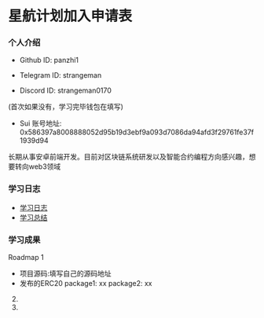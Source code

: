 # 星航计划加入申请表

### 个人介绍

* Github ID: panzhi1

* Telegram ID: strangeman

* Discord ID: strangeman0170

(首次如果没有，学习完毕钱包在填写)
* Sui 账号地址: 0x586397a8008888052d95b19d3ebf9a093d7086da94afd3f29761fe37f1939d94

长期从事安卓前端开发。目前对区块链系统研发以及智能合约编程方向感兴趣，想要转向web3领域

### 学习日志

- [学习日志](journal.md)
- [学习总结](summary.md)

### 学习成果

Roadmap  1  
- 项目源码:填写自己的源码地址
- 发布的ERC20
package1: xx
package2: xx


2.


3. 

